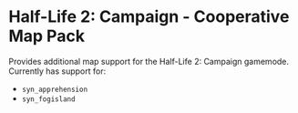 # Half-Life 2: Campaign - Cooperative Map Pack
Provides additional map support for the Half-Life 2: Campaign gamemode. Currently has support for:
- `syn_apprehension`
- `syn_fogisland`
